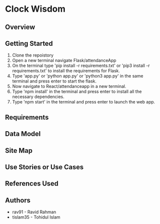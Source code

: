 # Clock Wisdom
## Overview
## Getting Started
1) Clone the repoistory
2) Open a new terminal navigate Flask/attendanceApp
3) On the terminal type 'pip install -r requirements.txt' or 'pip3 install -r requirements.txt' to install the requirements for Flask.
4) Type 'app.py' or 'python app.py' or 'python3 app.py' in the same terminal and press enter to start the flask.
5) Now navigate to React/attendanceapp in a new terminal.
6) Type 'npm install' in the terminal and press enter to install all the necessary dependencies.
7) Type 'npm start' in the terminal and press enter to launch the web app.
## Requirements
## Data Model
## Site Map
## Use Stories or Use Cases
## References Used
## Authors
- rav91			-	Ravid Rahman
- tislam35	-	Tohidul Islam
